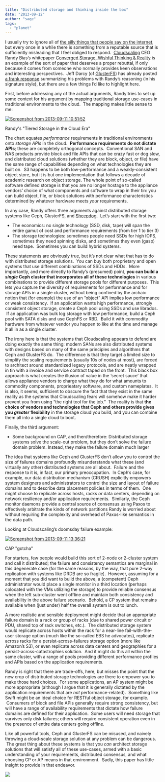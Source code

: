 ```yaml
---
title: "Distributed storage and thinking inside the box"
date: "2013-09-12"
author: "sage"
tags: 
  - "planet"
---
```


I usually try to ignore all of [the silly things that people say on the internet](http://xkcd.com/386/), but every once in a while there is something from a reputable source that is sufficiently misleading that I feel obliged to respond.  [Cloudscaling](http://www.cloudscaling.com/) CEO Randy Bias’s whitepaper [Converged Storage, Wishful Thinking & Reality](http://cloudscaling.com/wp-content/themes/cloudscaling/assets/downloads/cloudscaling_whitepaper_converged_storage.pdf) is an example of the sort of paper that deserves a proper rebuttal, if only because it comes from someone who normally provides keen observations and interesting perspectives.  Jeff Darcy (of [GlusterFS](http://www.gluster.org/)) has already posted [a frank response](http://pl.atyp.us/2013-09-wistful-thinking.html) summarizing his problems with Randy’s reasoning (in his signature style), but there are a few things I’d like to highlight here.

First, before addressing any of the actual arguments, Randy tries to set up some context for his argument by mapping traditional storage use-cases in traditional environments to the cloud.  The mapping makes little sense to me:

[![](images/Screenshot-from-2013-09-11-105152-300x112.png "Screenshot from 2013-09-11 10:51:52")](http://ceph.com/updates/cloud-storage-and-thinking-inside-the-box/attachment/screenshot-from-2013-09-11-105152/)

Randy's "Tiered Storage in the Cloud Era"

The chart equates _performance_ requirements in traditional environments onto _storage APIs_ in the cloud.  **Performance requirements do not dictate APIs**; these are completely orthogonal concepts.  Conventional SAN and NAS products provide block and file APIs that can be crazy fast or dog slow, and distributed cloud solutions (whether they are block, object, or file) have the same range of capabilities depending on what technologies they are built on.  S3 happens to be both low-performance and a weakly-consistent object store, but it is but one implementation that follows a decade of academic research on object storage. The whole point of so-called software defined storage is that you are no longer hostage to the appliance vendors’ choice of what components and software to wrap in their tin: you can build object, file, or block solutions with performance characteristics determined by whatever hardware meets _your_ requirements.

In any case, Randy offers three arguments against distributed storage systems like Ceph, GlusterFS, and [Sheepdog](http://sheepdog.github.io/sheepdog/).  Let’s start with the first two:

- The economics: no single technology (SSD, disk, tape) will span the entire gamut of cost and performance requirements (from tier 1 to tier 3)
- The storage technologies: sometimes people need SSDs for high IOPS, sometimes they need spinning disks, and sometimes they even (gasp) need tape.  Sometimes you can build hybrid systems.

These statements are obviously true, but it’s not clear what that has to do with distributed storage solutions.  You can buy both proprietary and open systems that use different combinations of SSDs and HDDs.  More importantly, and more directly to Randy’s (presumed) point, **you can build a _single_ Ceph cluster that incorporates all of these technologies** in various combinations to provide different storage pools for different purposes.  This lets you capture the diversity of requirements for performance and for storage APIs in a single cluster, without being confined by the archaic notion that (for example) the use of an “object” API implies low performance or weak consistency.  If an application wants high performance, strongly consistent object storage, create a Ceph pool using SSDs and use librados.  If an application was bulk log storage with low performance, build a Ceph pool with SATA disks and use CephFS or RBD.  Build it with commodity hardware from whatever vendor you happen to like at the time and manage it all in as a single cluster.

The irony here is that the systems that Cloudscaling appears to defend are doing exactly the same thing: modern SANs are also distributed systems with designs based on many of the same principles and algorithms that Ceph and GlusterFS do.  The difference is that they target a limited size to simplify the scaling requirements (usually 10s of nodes at most), are forced to architect around standardized legacy protocols, and are neatly wrapped in tin with a invoice and service contract taped on the front.  This black box approach is what creates the illusion of value in the ‘secret sauce’ that allows appliance vendors to charge what they do for what amounts to commodity components, proprieatary software, and custom nameplates.  It is also, it seems, sufficient to obscure the fact that they exist in the same reality as the systems that Cloudscaling fears will somehow make it harder prevent you from using “the right tool for the job.”  The reality is that **the choice of vendors and technologies that Ceph and others provide gives you _greater_ flexibility** in the storage cloud you build, and you can combine them all into a single cloud to boot.

Finally, the third argument:

- Some background on CAP, and then/therefore: Distributed storage systems solve the scale-out problem, but they don’t solve the failure domain problem. Instead, they make the failure domain much larger

The idea that systems like Ceph and GlusterFS don’t allow you to control the size of failures domains profoundly misunderstands what these (and virtually any other) distributed systems are all about.  Failure and the response to it is, in fact, our primary preoccupation.  In Ceph’s case, for example, our data distribution mechanism (CRUSH) explicitly empowers system designers and administrators to control the size and layout of failure domains and to describe data placement policies in terms of them.  One might choose to replicate across hosts, racks _or_ data centers, depending on network resiliency and/or application requirements.  Similarly, the Ceph monitor daemons provide a central source of consensus using Paxos to effectively arbitrate the kinds of network partitions Randy is worried about without requiring the complexity and overhead of Paxos-like semantics in the data path.

Looking at Cloudscaling’s doomsday failure example:

[![](images/Screenshot-from-2013-09-11-1336211-300x160.png "Screenshot from 2013-09-11 13:36:21")](http://ceph.com/updates/cloud-storage-and-thinking-inside-the-box/attachment/screenshot-from-2013-09-11-133621-2/)

CAP "gotcha"

For starters, few people would build this sort of 2-node or 2-cluster system and call it distributed; the failure and consistency semantics are marginal in this degenerate case (for the same reasons, by the way, that pure 2-way replication with systems like DRDB are so fragile).  However, assuming for a moment that you did want to build the above, a (competent) Ceph administrator would place a single monitor in a third location (perhaps colocated with the VMs utilizing the storage) to provide reliable consensus when the left sub-cluster went offline and maintain both consistency and availability in the above failure scenario.  Behold, a CP system that remains available when (just under) half the overall system is out to lunch.

A more realistic and sensible deployment might decide that an appropriate failure domain is a rack or group of racks (due to shared power circuit or PDU, shared top of rack switches, etc.).  The distributed storage system would replicate across hosts within the rack for a near-line fail-with-the-user storage option (much like the so-called EBS he advocates), replicate across racks for a persist-across-failures storage option (more like Amazon’s S3), or even replicate across data centers and geographies for a persist-across-catastrophies solution.  And it might do this all within the same cluster, with a range of pools providing different performance profiles and APIs based on the application requirements.

Randy is right that there are trade-offs, here, but misses the point that the new crop of distributed storage technologies are there to empower you to make those hard choices.  For some applications, an AP system might be more appropriate (although I argue that it is generally dictated by the application requirements that are _not_ performance-related).  Something like Swift might be an ideal choice for RESTful object storage, for example.  Consumers of block and file APIs generally require strong consistency, but will have a range of availability requirements that dictate how failure domains are defined for their application.  Some users will need storage that survives only disk failures; others will require consistent operation even in the presence of entire data centers going offline.

Like all powerful tools, Ceph and GlusterFS can be misused, and naively throwing a cloud-scale storage solution at any problem can be dangerous.  The great thing about these systems is that you _can_ architect storage solutions that will satisfy all of these use-cases, armed with a basic understanding of your requirements, distributed consensus, and what choosing CP or AP means in that environment.  Sadly, this paper has little insight to provide in that endeavor.

![](http://track.hubspot.com/__ptq.gif?a=268973&k=14&bu=http://ceph.com&r=http://ceph.com/openstack/distributed-storage-and-thinking-inside-the-box/&bvt=rss&p=wordpress)
